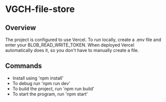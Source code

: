 # VGCH-file-store

## Overview
The project is configured to use Vercel. To run locally, create a .env file and enter your BLOB_READ_WRITE_TOKEN. When deployed Vercel automatically does it, so you don't have to manually create a file.

## Commands
- Install using 'npm install'
- To debug run 'npm run dev'
- To build the project, run 'npm run build'
- To start the program, run 'npm start'